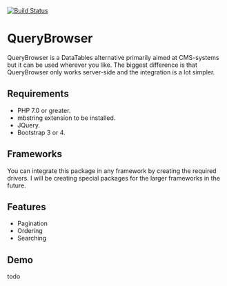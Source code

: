 [![Build Status](https://travis-ci.org/paulhekkema/querybrowser.svg?branch=develop)](https://travis-ci.org/paulhekkema/querybrowser)

# QueryBrowser

QueryBrowser is a DataTables alternative primarily aimed at CMS-systems but it can be used wherever you like. The biggest
difference is that QueryBrowser only works server-side and the integration is a lot simpler.

## Requirements

- PHP 7.0 or greater.
- mbstring extension to be installed.
- JQuery.
- Bootstrap 3 or 4.

## Frameworks

You can integrate this package in any framework by creating the required drivers. I will be creating special
packages for the larger frameworks in the future.

## Features

- Pagination
- Ordering
- Searching

## Demo

todo